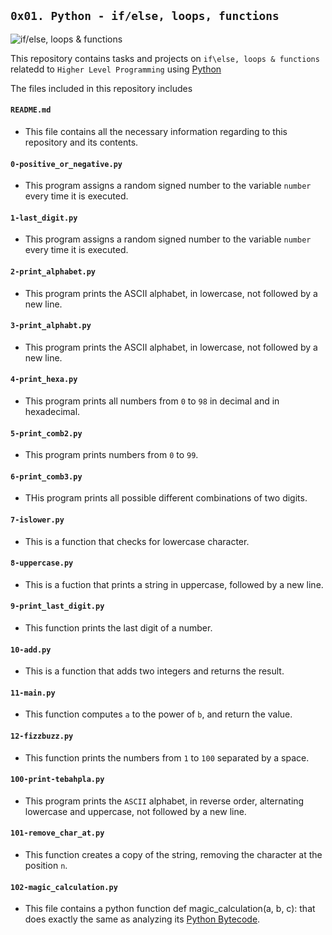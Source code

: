 ## `0x01. Python - if/else, loops, functions`

![if/else, loops & functions](https://s3.amazonaws.com/intranet-projects-files/holbertonschool-higher-level_programming+/233/code.png)

This repository contains tasks and projects on `if\else, loops & functions` relatedd to `Higher Level Programming` using [Python](https://en.wikipedia.org/wiki/Python_(programming_language))

The files included in this repository includes

#### `README.md`
  - This file contains all the necessary information regarding to this repository and its contents.

#### `0-positive_or_negative.py`
  - This program assigns a random signed number to the variable `number` every time it is executed.

#### `1-last_digit.py`
  - This program assigns a random signed number to the variable `number` every time it is executed.

#### `2-print_alphabet.py`
  - This program prints the ASCII alphabet, in lowercase, not followed by a new line.

#### `3-print_alphabt.py`
  - This program prints the ASCII alphabet, in lowercase, not followed by a new line.

#### `4-print_hexa.py`
  - This program prints all numbers from `0` to `98` in decimal and in hexadecimal.

#### `5-print_comb2.py`
  - This program prints numbers from `0` to `99`.

#### `6-print_comb3.py`
  - THis program prints all possible different combinations of two digits.

#### `7-islower.py`
  - This is a function that checks for lowercase character.

#### `8-uppercase.py`
  - This is a fuction that prints a string in uppercase, followed by a new line.

#### `9-print_last_digit.py`
  - This function prints the last digit of a number.

#### `10-add.py`
  - This is a function that adds two integers and returns the result.

#### `11-main.py`
  - This function computes `a` to the power of `b`, and return the value.

#### `12-fizzbuzz.py`
  - This function prints the numbers from `1` to `100` separated by a space.

#### `100-print-tebahpla.py`
  - This program prints the `ASCII` alphabet, in reverse order, alternating lowercase and uppercase, not followed by a new line.

#### `101-remove_char_at.py`
  - This function creates a copy of the string, removing the character at the position `n`.

#### `102-magic_calculation.py`
  - This file contains a python function def magic_calculation(a, b, c): that does exactly the same as analyzing its [Python Bytecode](https://docs.python.org/3.4/library/dis.html).

